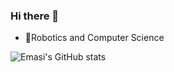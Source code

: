 ### Hi there 👋

- 💖Robotics and Computer Science

![Emasi's GitHub stats](https://github-readme-stats.vercel.app/api?username=ad56583964&show_icons=true&theme=tokyonight)
